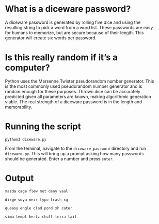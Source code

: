 # What is a diceware password?
A diceware password is generated by rolling five dice and using the resulting string to pick a word from a word list. These passwords are easy for humans to memorize, but are secure because of their length. This generator will create six words per password.

# Is this really random if it’s a computer?
Python uses the Mersenne Twister pseudorandom number generator. This is the most commonly used pseudorandom number generator and is random enough for these purposes. Thrown dice can be accurately predicted given all parameters are known, making algorithmic generation viable. The real strength of a diceware password is in the length and memorability. 

# Running the script

`python3 diceware.py`

From the terminal, navigate to the `diceware_password` directory and run `diceware.py`. This will bring up a prompt asking how many passwords should be generated. Enter a number and press `enter`.

# Output
`mazda cage flew mot deny veal`

`dirge soya meir typo trash xg`

`queasy engle clad pond xh cater`

`sima tempt hertz chuff terra tail`
